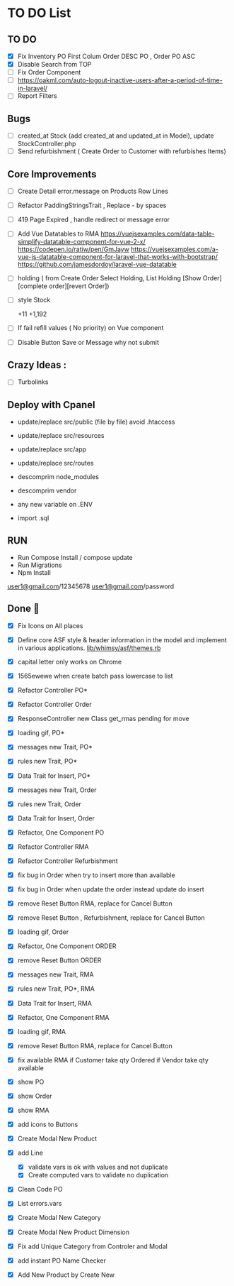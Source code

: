 # TO DO List

## TO DO

- [X] Fix Inventory PO First Colum Order DESC PO , Order PO ASC
- [X] Disable Search from TOP 
- [ ] Fix Order Component
- [ ] https://oakml.com/auto-logout-inactive-users-after-a-period-of-time-in-laravel/
- [ ] Report Filters

## Bugs

- [ ] created_at Stock (add created_at and updated_at in Model), update StockController.php
- [ ] Send refurbishment ( Create Order to Customer with refurbishes Items)

## Core Improvements
- [ ] Create Detail error.message on Products Row Lines
- [ ] Refactor PaddingStringsTrait , Replace - by spaces
- [ ] 419 Page Expired , handle redirect or message error
- [ ] Add Vue Datatables to RMA
      https://vuejsexamples.com/data-table-simplify-datatable-component-for-vue-2-x/
      https://codepen.io/ratiw/pen/GmJayw
      https://vuejsexamples.com/a-vue-js-datatable-component-for-laravel-that-works-with-bootstrap/
      https://github.com/jamesdordoy/laravel-vue-datatable
- [ ] holding ( from Create Order Select Holding, List Holding [Show Order][complete order][revert Order])

- [ ] style Stock
  <td style="font-weight: bold; text-align:right;background-color:red; color:white">+11 </td>
  <td style="font-weight: bold; text-align:right;background-color:#FFEEAA;"> +1,192 </td>

- [ ] If fail refill values ( No priority) on Vue component
- [ ] Disable Button Save or Message why not submit

## Crazy Ideas :

- [ ] Turbolinks

## Deploy with Cpanel

- update/replace src/public (file by file) avoid .htaccess
- update/replace src/resources

- update/replace src/app
- update/replace src/routes

- descomprim node_modules
- descomprim vendor

- any new variable on .ENV
- import .sql


## RUN

- Run Compose Install / compose update
- Run Migrations
- Npm Install

user1@gmail.com/12345678
user1@gmail.com/password

## Done :checkered_flag:

- [X] Fix Icons on All places
- [x] Define core ASF style & header information in the model and
      implement in various applications. [lib/whimsy/asf/themes.rb](lib/whimsy/asf/themes.rb)
- [x] capital letter only works on Chrome
- [x] 1565ewewe when create batch pass lowercase to list
- [x] Refactor Controller PO\*
- [x] Refactor Controller Order
- [x] ResponseController new Class get_rmas pending for move
- [x] loading gif, PO\*
- [x] messages new Trait, PO\*
- [x] rules new Trait, PO\*
- [x] Data Trait for Insert, PO\*

- [x] messages new Trait, Order
- [x] rules new Trait, Order
- [x] Data Trait for Insert, Order
- [x] Refactor, One Component PO
- [x] Refactor Controller RMA
- [x] Refactor Controller Refurbishment

- [x] fix bug in Order when try to insert more than available
- [x] fix bug in Order when update the order instead update do insert
- [x] remove Reset Button RMA, replace for Cancel Button
- [x] remove Reset Button , Refurbishment, replace for Cancel Button  

- [x] loading gif, Order
- [x] Refactor, One Component ORDER
- [x] remove Reset Button ORDER

- [x] messages new Trait, RMA
- [x] rules new Trait, PO\*, RMA
- [x] Data Trait for Insert, RMA
- [x] Refactor, One Component RMA
- [x] loading gif, RMA
- [x] remove Reset Button RMA, replace for Cancel Button
- [x] fix available RMA
      if Customer
      take qty Ordered
      if Vendor
      take qty available
- [x] show PO
- [x] show Order
- [x] show RMA
- [x] add icons to Buttons
- [x] Create Modal New Product
- [x] add Line
  - [x] validate vars is ok with values and not duplicate
  - [x] Create computed vars to validate no duplication
- [x] Clean Code PO
- [x] List errors.vars

- [x] Create Modal New Category
- [x] Create Modal New Product Dimension
- [x] Fix add Unique Category from Controler and Modal
- [X] add instant PO Name Checker 
- [X] Add New Product by Create New
